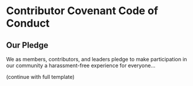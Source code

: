 # Contributor Covenant Code of Conduct

## Our Pledge
We as members, contributors, and leaders pledge to make participation in our community a harassment-free experience for everyone...

(continue with full template)
